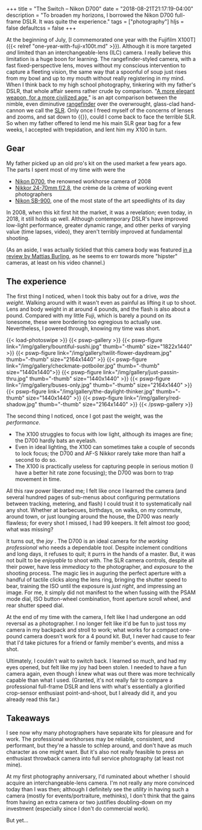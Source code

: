 +++
title = "The Switch – Nikon D700"
date = "2018-08-21T21:17:19-04:00"
description = "To broaden my horizons, I borrowed the Nikon D700 full-frame DSLR. It was quite the experience."
tags = ["photography"]
hljs = false
defaultcss = false
+++

At the beginning of July, 
[I commemorated one year with the Fujifilm X100T]({{< relref "one-year-with-fuji-x100t.md" >}}).
Although it
is more targeted _and_ limited than an interchangeable-lens (ILC) camera.
I really believe this limitation is a huge boon for learning.
The rangefinder-styled camera, with a fast fixed-perspective lens, moves without
my conscious intervention to capture a fleeting vision, the same way that a spoonful
of soup just rises from my bowl and up to my mouth without really registering in my mind.
When I think back to my high school photography, tinkering with my
father's DSLR, that whole affair seems rather crude by comparison.
"[A more elegant weapon, for a more civilized age](http://allthetropes.wikia.com/wiki/Elegant_Weapon_for_a_More_Civilized_Age),"
is an apt comparison between the nimble, even diminutive 
[rangefinder](https://en.wikipedia.org/wiki/Rangefinder_camera) over the overwrought,
glass-clad hand-cannon we call the
[SLR](https://en.wikipedia.org/wiki/Single-lens_reflex_camera).
Only once I freed myself of the concerns of lenses and zooms, and sat down to
{{<asin asin="1607748509" text="learn exposure in earnest">}}, could I come back
to face the terrible SLR. So when my father offered to lend me his main SLR gear bag
for a few weeks, I accepted with trepidation, and lent him my X100 in turn.

## Gear

My father picked up an old pro's kit on the used market a few years ago.
The parts I spent most of my time with were the

* [Nikon D700](https://en.wikipedia.org/wiki/Nikon_D700), the renowned workhorse
  camera of 2008
* [Nikkor 24-70mm f/2.8](https://www.nikonusa.com/en/nikon-products/product/camera-lenses/af-s-nikkor-24-70mm-f2.8g-ed.html),
  the crème de la crème of working event photographers
* [Nikon SB-900](https://www.nikonusa.com/en/nikon-products/product-archive/flashes/sb-900-af-speedlight.html),
  one of the most state of the art speedlights of its day

In 2008, when this kit first hit the market, it was a revelation; even today, in
2018, it still holds up well. Although contemporary DSLR's have improved
low-light performance, greater dynamic
range, and other perks of varying value (time lapses, video),
they aren't terribly improved at fundamental shooting.

(As an aside, I was actually tickled that this camera body was featured 
[in a review by Mattias Burling](https://www.youtube.com/watch?v=Cc3cAr5HkF8),
as he seems to err towards more "hipster" cameras, at least on his video channel.)

## The experience

The first thing I noticed, when I took this baby out for a drive, _was the weight_.
Walking around with it wasn't even as painful as lifting it up to shoot.
Lens and body weight in at around 4 pounds, and the flash is also about a pound.
Compared with my little Fuji, which is barely a pound on its lonesome, these were
bordering too egregious to actually use. Nevertheless, I powered through,
knowing my time was short.

{{< load-photoswipe >}}
{{< pswp-gallery >}}
  {{< pswp-figure link="/img/gallery/bountiful-sushi.jpg" thumb="-thumb"
                  size="1822x1440" >}}
  {{< pswp-figure link="/img/gallery/twilit-flower-daydream.jpg" thumb="-thumb"
                  size="2164x1440" >}}
  {{< pswp-figure link="/img/gallery/checkmate-potboiler.jpg" thumb="-thumb"
                  size="1440x1440">}}
  {{< pswp-figure link="/img/gallery/just-passin-thru.jpg" thumb="-thumb"
                  size="1440x1440" >}}
  {{< pswp-figure link="/img/gallery/buses-only.jpg" thumb="-thumb"
                  size="2164x1440" >}}
  {{< pswp-figure link="/img/gallery/the-daylight-thinker.jpg" thumb="-thumb"
                  size="1440x1440" >}}
  {{< pswp-figure link="/img/gallery/red-shadow.jpg" thumb="-thumb"
                  size="2164x1440" >}}
{{< /pswp-gallery >}}

The second thing I noticed, once I got past the weight, was the _performance_.

* The X100 struggles to focus with low light, although its images are fine; the D700 hardly bats an eyelash.
* Even in ideal lighting, the X100 can sometimes take a couple of seconds to lock focus; the D700 and AF-S Nikkor rarely take more than half a second to do so.
* The X100 is practically useless for capturing people in serious motion (I have a better hit rate zone focusing); the D700 was born to trap movement in time.

All this raw power liberated me; I felt like once I learned
the camera (and several hundred pages of sub-menus about configuring permutations
between tracking, metering, and flash) I could trust it to systematically nail
any shot.
Whether at barbecues, birthdays, on walks, on my commute, around town,
or just lounging around the house, the D700 was nearly flawless; for every shot
I missed, I had 99 keepers. It felt almost _too_ good; what was missing?

It turns out, the _joy_ . The D700 is an ideal camera for _the working professional_
who needs a dependable _tool_. Despite inclement conditions and long days,
it refuses to quit; it purrs in the hands of a master. 
But, it was not built to be _enjoyable_ to shoot with. The SLR camera controls, despite
all their power, have less _immediacy_ to the photographer, and _exposure_ to the
shooting process. The magic lies in auguring the perfect aperture with a handful
of tactile clicks along the lens ring, bringing the shutter
speed to bear, training the ISO until the exposure is _just right_, and impressing
an image. For me, it simply did not manifest to the when fussing with the PSAM mode dial,
ISO button-wheel combination, front aperture scroll wheel, and rear shutter speed dial.

At the end of my time with the camera, I felt like I had undergone an odd reversal
as a photographer. I no longer felt like it'd be fun to just toss my camera in
my backpack and stroll to work; what works for a compact one-pound camera doesn't
work for a 4 pound kit. But, I never had cause to fear that I'd take pictures for
a friend or family member's events, and miss a shot. 

Ultimately, I couldn't wait to switch back. I learned so much, and had my eyes
opened, but felt like my joy had been stolen. I needed to have a fun camera again,
even though I knew what was out there was more technically capable than what I used.
(Granted, it's not really fair to compare a professional full-frame DSLR and lens
with what's essentially a glorified crop-sensor enthusiast point-and-shoot, but
I already did it, and you already read this far.)

## Takeaways

I see now why many photographers have separate kits for pleasure and for work.
The professional workhorses may be reliable, consistent, and performant, but they're
a hassle to schlep around, and don't have as much character as one might want.
But it's also not really feasible to press an enthusiast throwback camera into 
full service photography (at least not mine).

At my first photography anniversary, I'd ruminated about whether I should acquire an interchangeable-lens
camera. I'm not really any more convinced today than I was then; although I definitely
see the _utility_ in having such a camera (mostly for events/portraiture, methinks),
I don't think that the gains from having an extra camera or two justifies doubling-down
on my investment (especially since I don't do commercial work).

But yet...